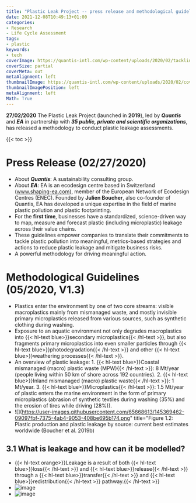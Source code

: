 ```yaml
---
title: "Plastic Leak Project -- press release and methodological guidelines"
date: 2021-12-08T10:49:13+01:00
categories:
- Research
- Life Cycle Assessment
tags:
- plastic
keywords:
- tech
coverImage: https://quantis-intl.com/wp-content/uploads/2020/02/tackling-plastic-pollution-cover.png
coverSize: partial
coverMeta: out
metaAlignment: left
thumbnailImage: https://quantis-intl.com/wp-content/uploads/2020/02/cover_plp-methodo-guidelines-e1582794363624-1024x688.png
thumbnailImagePosition: left
metaAlignment: left
Math: True
---
```

**27/02/2020**
The Plastic Leak Project (launched in **2019**), led by ***Quantis*** and ***EA*** in partnership with ***35 public, private and scientific organizations***, has released a methodology to conduct plastic leakage assessments.
<!--more-->
{{< toc >}}

# Press Release (02/27/2020)
* About ***Quantis***: A sustainability consulting group.
* About ***EA***: EA is an ecodesign centre based in Switzerland (www.shaping-ea.com), member of the European Network of Ecodesign Centres (ENEC). Founded by **Julien Boucher**, also co-founder of Quantis, EA has developed a unique expertise in the field of marine plastic pollution and plastic footprinting.
* For the **first time**, businesses have a standardized, science-driven way to map, measure and forecast plastic (including microplastic) leakage across their value chains.
* These guidelines empower companies to translate their commitments to tackle plastic pollution into meaningful, metrics-based strategies and actions to reduce plastic leakage and mitigate business risks.
* A powerful methodology for driving meaningful action.

# Methodological Guidelines (05/2020, V1.3)
* Plastics enter the environment by one of two core streams: visible macroplastics mainly from mismanaged waste, and mostly invisible primary microplastics released from various sources, such as synthetic clothing during washing.
* Exposure to an aquatic environment not only degrades macroplastics into
{{< hl-text blue>}}secondary microplastics{{< /hl-text >}}, but also fragments primary microplastics into even smaller particles through {{< hl-text blue>}}photodegradation{{< /hl-text >}} and other {{< hl-text blue>}}weathering processes{{< /hl-text >}}.
* An overview of plastic leakage: 1. {{< hl-text blue>}}Coastal mismanaged (macro) plastic waste (MPW){{< /hl-text >}}: 8 Mt/year (people living within 50 km of shore across 192 countries). 2. {{< hl-text blue>}}Inland mismanaged (macro) plastic waste{{< /hl-text >}}: 1 Mt/year. 3. {{< hl-text blue>}}Microplastics{{< /hl-text >}}: 1.5 Mt/year of plastic enters the marine environment in the form of primary microplastics (abrasion of synthetic textiles during washing (35%) and the erosion of tires while driving (28%)).
* ![](https://user-images.githubusercontent.com/65668613/145369462-09097fbf-7375-4ab4-9053-408be695b174.png" title="Figure 1.2: Plastic production and plastic leakage by source: current best estimates worldwide (Boucher et al. 2019b)

## 3.1 What is leakage and how can it be modelled?
* {{< hl-text orange>}}Leakage is a result of both {{< hl-text blue>}}loss{{< /hl-text >}} and {{< hl-text blue>}}release{{< /hl-text >}} through a {{< hl-text blue>}}transfer{{< /hl-text >}} and {{< hl-text blue>}}redistribution{{< /hl-text >}} pathway.{{< /hl-text >}}
* ![image](https://user-images.githubusercontent.com/65668613/145436052-ded3952f-95d0-4edb-8ebd-8d26192df7d4.png)
* ![image](https://user-images.githubusercontent.com/65668613/145437832-309e7b5f-9fe1-4981-8373-37c279dcf361.png)
